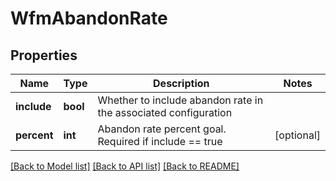 # WfmAbandonRate

## Properties
Name | Type | Description | Notes
------------ | ------------- | ------------- | -------------
**include** | **bool** | Whether to include abandon rate in the associated configuration | 
**percent** | **int** | Abandon rate percent goal. Required if include &#x3D;&#x3D; true | [optional] 

[[Back to Model list]](../README.md#documentation-for-models) [[Back to API list]](../README.md#documentation-for-api-endpoints) [[Back to README]](../README.md)


